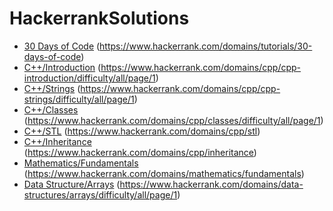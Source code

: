 # HackerrankSolutions
- [30 Days of Code](https://github.com/yuhansi/HackerrankSolutions/tree/master/30%20Days%20of%20Code) (https://www.hackerrank.com/domains/tutorials/30-days-of-code)
- [C++/Introduction](https://github.com/yuhansi/HackerrankSolutions/tree/master/C%2B%2B/Introduction) (https://www.hackerrank.com/domains/cpp/cpp-introduction/difficulty/all/page/1)
- [C++/Strings](https://github.com/yuhansi/HackerrankSolutions/tree/master/C%2B%2B/Strings) (https://www.hackerrank.com/domains/cpp/cpp-strings/difficulty/all/page/1)
- [C++/Classes](https://github.com/yuhansi/HackerrankSolutions/tree/master/C%2B%2B/Classes) (https://www.hackerrank.com/domains/cpp/classes/difficulty/all/page/1)
- [C++/STL](https://github.com/yuhansi/HackerrankSolutions/tree/master/C%2B%2B/STL) (https://www.hackerrank.com/domains/cpp/stl)
- [C++/Inheritance](https://github.com/yuhansi/HackerrankSolutions/tree/master/C%2B%2B/Inheritance) (https://www.hackerrank.com/domains/cpp/inheritance)
- [Mathematics/Fundamentals](https://github.com/yuhansi/HackerrankSolutions/tree/master/Mathematics/Fundamentals) (https://www.hackerrank.com/domains/mathematics/fundamentals)
- [Data Structure/Arrays](https://github.com/yuhansi/HackerrankSolutions/tree/master/Data%20Structures/Arrays) (https://www.hackerrank.com/domains/data-structures/arrays/difficulty/all/page/1)
